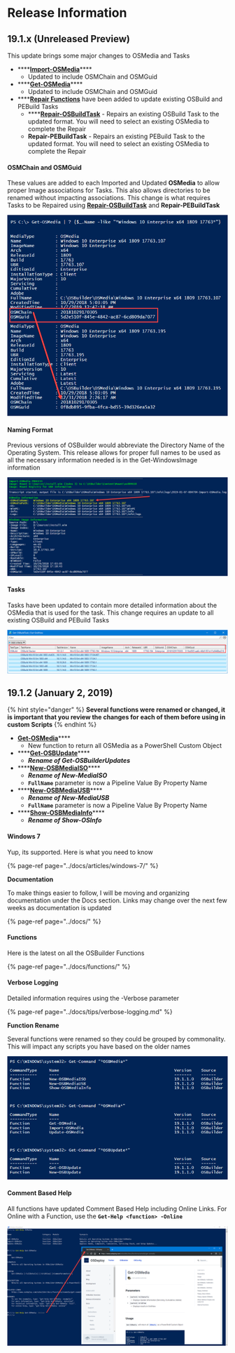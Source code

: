 # Release Information

## 19.1.x \(Unreleased Preview\)

This update brings some major changes to OSMedia and Tasks

* \*\*\*\*[**Import-OSMedia**](../docs/functions/osmedia/import-osmedia.md)\*\*\*\*
  * Updated to include OSMChain and OSMGuid
* \*\*\*\*[**Get-OSMedia**](../docs/functions/osmedia/get-osmedia.md)\*\*\*\*
  * Updated to include OSMChain and OSMGuid
* \*\*\*\*[**Repair Functions**](../docs/functions/repair/) have been added to update existing OSBuild and PEBuild Tasks
  * \*\*\*\*[**Repair-OSBuildTask**](../docs/functions/repair/repair-osbuildtask.md) - Repairs an existing OSBuild Task to the updated format.  You will need to select an existing OSMedia to complete the Repair
  * **Repair-PEBuildTask** - Repairs an existing PEBuild Task to the updated format.  You will need to select an existing OSMedia to complete the Repair

#### OSMChain and OSMGuid

These values are added to each Imported and Updated **OSMedia** to allow proper Image associations for Tasks.  This also allows directories to be renamed without impacting associations.  This change is what requires Tasks to be Repaired using [**Repair-OSBuildTask**](../docs/functions/repair/repair-osbuildtask.md) and **Repair-PEBuildTask**

![](../../.gitbook/assets/2019-01-07_0-57-08.png)

#### Naming Format

Previous versions of OSBuilder would abbreviate the Directory Name of the Operating System.  This release allows for proper full names to be used as all the necessary information needed is in the Get-WindowsImage information

![](../../.gitbook/assets/2019-01-07_0-49-02b.png)

#### Tasks

Tasks have been updated to contain more detailed information about the OSMedia that is used for the task.  This change requires an update to all existing OSBuild and PEBuild Tasks

![](../../.gitbook/assets/2019-01-06_23-39-58.png)

## 19.1.2 \(January 2, 2019\)

{% hint style="danger" %}
**Several functions were renamed or changed, it is important that you review the changes for each of them before using in custom Scripts**
{% endhint %}

* [**Get-OSMedia**](../docs/functions/osmedia/get-osmedia.md)\*\*\*\*
  * New function to return all OSMedia as a PowerShell Custom Object
* \*\*\*\*[**Get-OSBUpdate**](../docs/functions/osbupdate/get-osbupdate.md)\*\*\*\*
  * _**Rename of Get-OSBuilderUpdates**_
* \*\*\*\*[**New-OSBMediaISO**](../docs/functions/osbmedia/new-osbmediaiso.md)\*\*\*\*
  * _**Rename of New-MediaISO**_
  * **`FullName`** parameter is now a Pipeline Value By Property Name 
* \*\*\*\*[**New-OSBMediaUSB**](../docs/functions/osbmedia/new-osbmediausb.md)\*\*\*\*
  * _**Rename of New-MediaUSB**_
  * **`FullName`** parameter is now a Pipeline Value By Property Name
* \*\*\*\*[**Show-OSBMediaInfo**](../docs/functions/osbmedia/show-osbmediainfo.md)\*\*\*\*
  * _**Rename of Show-OSInfo**_

#### **Windows 7**

Yup, its supported.  Here is what you need to know

{% page-ref page="../docs/articles/windows-7/" %}

**Documentation**

To make things easier to follow, I will be moving and organizing documentation under the Docs section.  Links may change over the next few weeks as documentation is updated

{% page-ref page="../docs/" %}

#### Functions

Here is the latest on all the OSBuilder Functions

{% page-ref page="../docs/functions/" %}

#### Verbose Logging

Detailed information requires using the -Verbose parameter

{% page-ref page="../docs/tips/verbose-logging.md" %}

**Function Rename**

Several functions were renamed so they could be grouped by commonality.  This will impact any scripts you have based on the older names

![](../../.gitbook/assets/2019-01-01_10-19-31.png)

#### Comment Based Help

All functions have updated Comment Based Help including Online Links.  For Online with a Function, use the **`Get-Help <function> -Online`**

![](../../.gitbook/assets/2019-01-02_12-25-27.png)



